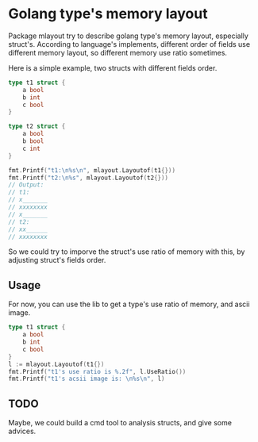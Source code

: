Golang type's memory layout
============================================================

Package mlayout try to describe golang type's memory layout, especially
struct's. According to language's implements, different order of fields use
different memory layout, so different memory use ratio sometimes.

Here is a simple example, two structs with different fields order.

```go
type t1 struct {
	a bool
	b int
	c bool
}

type t2 struct {
	a bool
	b bool
	c int
}

fmt.Printf("t1:\n%s\n", mlayout.Layoutof(t1{}))
fmt.Printf("t2:\n%s", mlayout.Layoutof(t2{}))
// Output:
// t1:
// x_______
// xxxxxxxx
// x_______
// t2:
// xx______
// xxxxxxxx
```

So we could try to imporve the struct's use ratio of memory with this, by adjusting
struct's fields order.

## Usage

For now, you can use the lib to get a type's use ratio of memory, and ascii image.

```go
type t1 struct {
	a bool
	b int
	c bool
}
l := mlayout.Layoutof(t1{})
fmt.Printf("t1's use ratio is %.2f", l.UseRatio())
fmt.Printf("t1's acsii image is: \n%s\n", l)
```

## TODO

Maybe, we could build a cmd tool to analysis structs, and give some advices.
